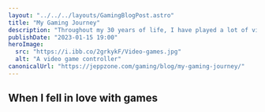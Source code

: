 ```yaml
---
layout: "../../../layouts/GamingBlogPost.astro"
title: "My Gaming Journey"
description: "Throughout my 30 years of life, I have played a lot of video games. In this post, I take you through my gaming journey as I remember it."
publishDate: "2023-01-15 19:00"
heroImage:
  src: "https://i.ibb.co/2grkykF/Video-games.jpg"
  alt: "A video game controller"
canonicalUrl: "https://jeppzone.com/gaming/blog/my-gaming-journey/"
---
```


## When I fell in love with games
